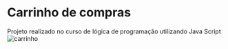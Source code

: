 # Carrinho de compras
Projeto realizado no curso de lógica de programação utilizando Java Script
![carrinho](https://github.com/user-attachments/assets/e70dacb7-dac6-4157-b117-8bc1d534fae8)
